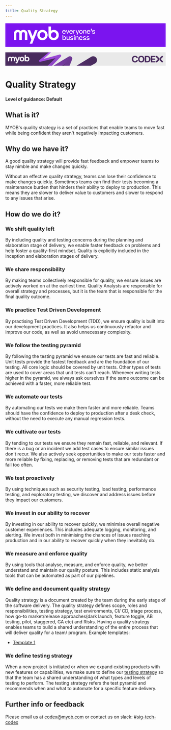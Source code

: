 ```yaml
---
title: Quality Strategy
---
```


![MYOB Banner](../../assets/images/myob-banner.png)

<!-- confluence-page-id: 9293923467 -->
![](../assets/BANNER.png)
# Quality Strategy
#### Level of guidance: Default

## What is it?
MYOB's quality strategy is a set of practices that enable teams to move fast while being confident they aren't negatively impacting customers.

## Why do we have it?
A good quality strategy will provide fast feedback and empower teams to stay nimble and make changes quickly.

Without an effective quality strategy, teams can lose their confidence to make changes quickly. Sometimes teams can find their tests becoming a maintenance burden that hinders their ability to deploy to production. This means they are slower to deliver value to customers and slower to respond to any issues that arise.

## How do we do it?

### We shift quality left
By including quality and testing concerns during the planning and elaboration stage of delivery, we enable faster feedback on problems and help foster a quality-first mindset. Quality is explicitly included in the inception and elaboration stages of delivery.

### We share responsibility
By making teams collectively responsible for quality, we ensure issues are actively worked on at the earliest time.
Quality Analysts are responsible for overall strategy and processes, but it is the team that is responsible for the final quality outcome.

### We practice Test Driven Development
By practising Test Driven Development (TDD), we ensure quality is built into our development practices.
It also helps us continuously refactor and improve our code, as well as avoid unnecessary complexity.

### We follow the testing pyramid
By following the testing pyramid we ensure our tests are fast and reliable. Unit tests provide the fastest feedback and are the foundation of our testing.
All core logic should be covered by unit tests.
Other types of tests are used to cover areas that unit tests can't reach. Whenever writing tests higher in the pyramid, we always ask ourselves if the same outcome can be achieved with a faster, more reliable test.

### We automate our tests
By automating our tests we make them faster and more reliable. Teams should have the confidence to deploy to production after a desk check, without the need to execute any manual regression tests.

### We cultivate our tests
By tending to our tests we ensure they remain fast, reliable, and relevant. If there is a bug or an incident we add test cases to ensure similar issues don't recur. We also actively seek opportunities to make our tests faster and more reliable by fixing, replacing, or removing tests that are redundant or fail too often.

### We test proactively
By using techniques such as security testing, load testing, performance testing, and exploratory testing, we discover and address issues before they impact our customers.

### We invest in our ability to recover
By investing in our ability to recover quickly, we minimise overall negative customer experiences. This includes adequate logging, monitoring, and alerting. We invest both in minimising the chances of issues reaching production and in our ability to recover quickly when they inevitably do.

### We measure and enforce quality
By using tools that analyse, measure, and enforce quality, we better understand and maintain our quality posture. This includes static analysis tools that can be automated as part of our pipelines.

### We define and document quality strategy
Quality strategy is a document created by the team during the early stage of the software delivery. The quality strategy defines scope, roles and responsibilities, testing strategy, test environments, CI/ CD, triage process, how go-to market/release approaches(dark launch, feature toggle, AB testing, pilot, staggered, GA etc) and Risks. Having a quality strategy enables teams to build a shared understanding of the entire process that will deliver quality for a team/ program.
Example templates:  
* [Template 1](https://myobconfluence.atlassian.net/wiki/spaces/SA/pages/8693711665/Quality+Strategy+Structure)

### We define testing strategy 
When a new project is initiated or when we expand existing products with new features or capabilities, we make sure to define our [testing strategy](./testing-strategy.md) so that the team has a shared understanding of what types and levels of testing to perform. The testing strategy refers the test pyramid and recommends when and what to automate for a specific feature delivery.  

## Further info or feedback
Please email us at codex@myob.com or contact us on slack: [#sig-tech-codex](https://myob.slack.com/archives/C02N8ADPGUX)
